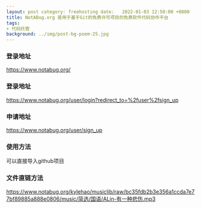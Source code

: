 ```yaml
---
layout: post category: freehosting date:   2022-01-03 12:50:00 +0800
title: NotABug.org 是用于基于Git的免费许可项目的免费软件代码协作平台
tags:
- 代码托管
background: ../img/post-bg-poem-25.jpg
---
```



### 登录地址<br>
https://www.notabug.org/

### 登录地址
https://www.notabug.org/user/login?redirect_to=%2fuser%2fsign_up

### 申请地址
https://www.notabug.org/user/sign_up

### 使用方法
可以直接导入github项目

### 文件直链方法
https://www.notabug.org/kylehao/musiclib/raw/bc35fdb2b3e356a1ccda7e77bf89885a888e0806/music/简选/国语/ALin-有一种悲伤.mp3